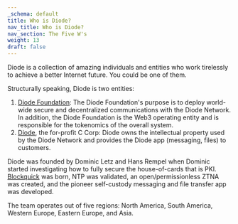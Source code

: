 ```yaml
---
_schema: default
title: Who is Diode?
nav_title: Who is Diode?
nav_section: The Five W's
weight: 13
draft: false
---
```

Diode is a collection of amazing individuals and entities who work tirelessly to achieve a better Internet future.  You could be one of them.

Structurally speaking, Diode is two entities:

1. <a href="https://diode.foundation" target="_blank" rel="noopener">Diode Foundation</a>: The Diode Foundation's purpose is to deploy world-wide secure and decentralized communications with the Diode Network.  In addition, the Diode Foundation is the Web3 operating entity and is responsible for the tokenomics of the overall system.
2. <a href="https://diode.foundation" target="_blank" rel="noopener">Diode</a>, the for-profit C Corp: Diode owns the intellectual property used by the Diode Network and provides the Diode app (messaging, files) to customers.

Diode was founded by Dominic Letz and Hans Rempel when Dominic started investigating how to fully secure the house-of-cards that is PKI.  <a href="https://eprint.iacr.org/2019/579.pdf" target="_blank" rel="noopener">Blockquick</a> was born, NTP was validated, an open/permissionless ZTNA was created, and the pioneer self-custody messaging and file transfer app was developed.

The team operates out of five regions: North America, South America, Western Europe, Eastern Europe, and Asia.